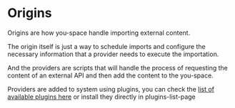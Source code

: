 # Origins

Origins are how you-space handle importing external content.

The origin itself is just a way to schedule imports and configure the necessary information that a provider needs to execute the importation.

And the providers are scripts that will handle the process of requesting the content of an external API and then add the content to the you-space.

Providers are added to system using plugins, you can check the [list of available plugins here](./plugin-list.md) or install they directly in plugins-list-page
